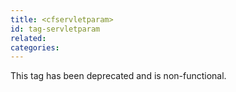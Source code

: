 ```yaml
---
title: <cfservletparam>
id: tag-servletparam
related:
categories:
---
```


This tag has been deprecated and is non-functional.
